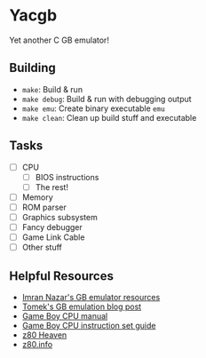 # Yacgb

Yet another C GB emulator!

## Building

- `make`: Build & run
- `make debug`: Build & run with debugging output
- `make emu`: Create binary executable `emu`
- `make clean`: Clean up build stuff and executable

## Tasks
- [ ] CPU
	- [ ] BIOS instructions
	- [ ] The rest!
- [ ] Memory
- [ ] ROM parser
- [ ] Graphics subsystem
- [ ] Fancy debugger
- [ ] Game Link Cable
- [ ] Other stuff

## Helpful Resources
- [Imran Nazar's GB emulator resources](http://imrannazar.com/GameBoy-Emulation-in-JavaScript)
- [Tomek's GB emulation blog post](https://blog.rekawek.eu/2017/02/09/coffee-gb/)
- [Game Boy CPU manual](http://marc.rawer.de/Gameboy/Docs/GBCPUman.pdf)
- [Game Boy CPU instruction set guide](http://www.pastraiser.com/cpu/gameboy/gameboy_opcodes.html)
- [z80 Heaven](http://z80-heaven.wikidot.com/)
- [z80.info](http://www.z80.info/)
